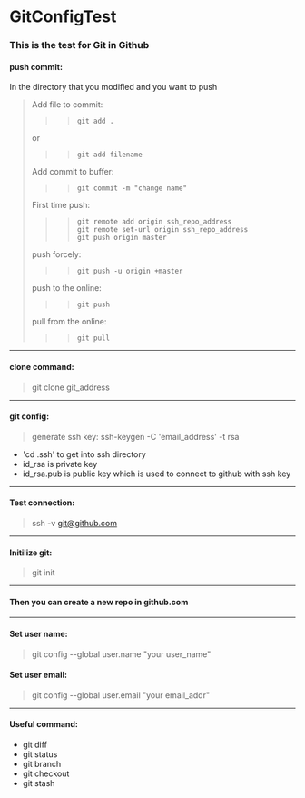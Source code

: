 # GitConfigTest

### This is the test for Git in Github
#### push commit: <br>

In the directory that you modified and you want to push<br>
> Add file to commit: 	
>>> 	git add .	
> or 	
>>> 	git add filename
> Add commit to buffer: 	
>>> 	git commit -m "change name"
> First time push:	
>>> 	git remote add origin ssh_repo_address
>>> 	git remote set-url origin ssh_repo_address
>>> 	git push origin master
> push forcely:		
>>> 	git push -u origin +master
> push to the online: 	
>>> 	git push
> pull from the online:	
>>> 	git pull

------
#### clone command:<br>
> git clone git_address<br>

------
#### git config:<br>
> generate ssh key: ssh-keygen -C 'email_address' -t rsa<br>
* 'cd .ssh' to get into ssh directory<br>
* id_rsa is private key<br>
* id_rsa.pub is public key which is used to connect to github with ssh key<br>

------
#### Test connection: 
> ssh -v git@github.com<br>

------
#### Initilize git: 
> git init<br>

------
#### Then you can create a new repo in github.com<br>

------
#### Set user name: 
> git config --global user.name "your user_name"<br>
#### Set user email: 
> git config --global user.email "your email_addr"<br>

------
#### Useful command:<br>
* git diff<br>
* git status<br>
* git branch<br>
* git checkout<br>
* git stash<br>


